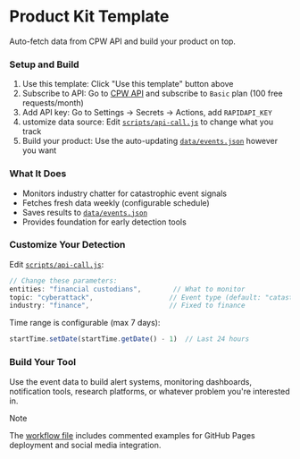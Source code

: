 # Product Kit Template

Auto-fetch data from CPW API and build your product on top.

### Setup and Build

1. Use this template: Click "Use this template" button above
2. Subscribe to API: Go to [CPW API](https://rapidapi.com/CPWatch/api/cpw-tracker) and subscribe to `Basic` plan (100 free requests/month)
3. Add API key: Go to Settings → Secrets → Actions, add `RAPIDAPI_KEY`
4. ustomize data source: Edit [`scripts/api-call.js`](scripts/api-call.js) to change what you track
5. Build your product: Use the auto-updating [`data/events.json`](data/events.json) however you want

### What It Does

- Monitors industry chatter for catastrophic event signals
- Fetches fresh data weekly (configurable schedule)
- Saves results to [`data/events.json`](data/events.json)
- Provides foundation for early detection tools

### Customize Your Detection

Edit [`scripts/api-call.js`](scripts/api-call.js):

```javascript
// Change these parameters:
entities: "financial custodians",        // What to monitor
topic: "cyberattack",                   // Event type (default: "catastrophic event")
industry: "finance",                    // Fixed to finance
```

Time range is configurable (max 7 days):
```javascript
startTime.setDate(startTime.getDate() - 1)  // Last 24 hours
 ```

### Build Your Tool

Use the event data to build alert systems, monitoring dashboards, notification tools, research platforms, or whatever problem you're interested in.

> [!NOTE]
> The [workflow file](.github/workflows/deploy.yml) includes commented examples for GitHub Pages deployment and social media integration.